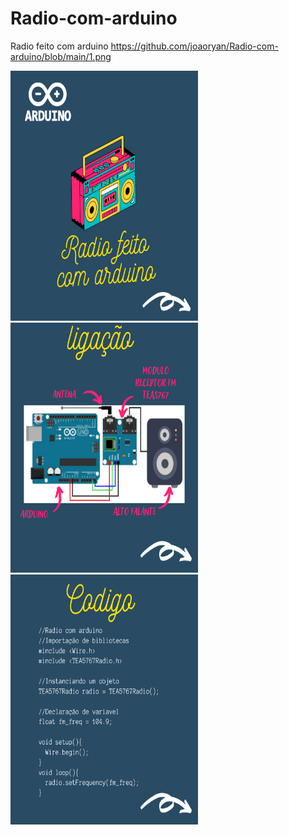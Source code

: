 # Radio-com-arduino
Radio feito com arduino https://github.com/joaoryan/Radio-com-arduino/blob/main/1.png

<img src="https://github.com/joaoryan/Radio-com-arduino/blob/main/1.png" width="300px" height="400px"/><img src="https://github.com/joaoryan/Radio-com-arduino/blob/main/2.png" width="300px" height="400px"/><img src="https://github.com/joaoryan/Radio-com-arduino/blob/main/3.png" width="300px" height="400px"/>

